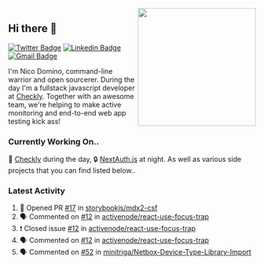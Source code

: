 <img align="right" src="https://user-images.githubusercontent.com/7415984/172472491-91b16eac-fa22-4ecf-92df-d687139fd1f9.gif" width="240" />

## Hi there 👋

[![Twitter Badge](https://img.shields.io/badge/-@ndom91-1ca0f1?style=flat-square&labelColor=1ca0f1&logo=twitter&logoColor=white&link=https://twitter.com/ndom91)](https://twitter.com/ndom91) [![Linkedin Badge](https://img.shields.io/badge/-ndom91-blue?style=flat-square&logo=Linkedin&logoColor=white&link=https://www.linkedin.com/in/ndom91/)](https://www.linkedin.com/in/ndom91/) [![Gmail Badge](https://img.shields.io/badge/-yo@ndo.dev-c14438?style=flat-square&logo=mail.ru&logoColor=white&link=mailto:yo@ndo.dev)](mailto:yo@ndo.dev)

I'm Nico Domino, command-line warrior and open sourcerer. During the day I'm a fullstack javascript developer at [Checkly](https://checklyhq.com). Together with an awesome team, we're helping to make active monitoring and end-to-end web app testing kick ass!

### Currently Working On..

🦝 [Checkly](https://checklyhq.com) during the day, 🔒 [NextAuth.js](https://github.com/nextauthjs/next-auth) at night. As well as various side projects that you can find listed below..

<!--START_SECTION_PROFILE_VIEWS:readme-info-->
<!--END_SECTION_PROFILE_VIEWS:readme-info-->

<!--START_SECTION_DAILY_COMMIT:readme-info-->
<!--END_SECTION_DAILY_COMMIT:readme-info-->

<!--START_SECTION_WEEKLY_COMMIT:readme-info-->
<!--END_SECTION_WEEKLY_COMMIT:readme-info-->

### Latest Activity

<!--START_SECTION:activity-->
1. 💪 Opened PR [#17](https://github.com/storybookjs/mdx2-csf/pull/17) in [storybookjs/mdx2-csf](https://github.com/storybookjs/mdx2-csf)
2. 🗣 Commented on [#12](https://github.com/activenode/react-use-focus-trap/issues/12) in [activenode/react-use-focus-trap](https://github.com/activenode/react-use-focus-trap)
3. ❗️ Closed issue [#12](https://github.com/activenode/react-use-focus-trap/issues/12) in [activenode/react-use-focus-trap](https://github.com/activenode/react-use-focus-trap)
4. 🗣 Commented on [#12](https://github.com/activenode/react-use-focus-trap/issues/12) in [activenode/react-use-focus-trap](https://github.com/activenode/react-use-focus-trap)
5. 🗣 Commented on [#52](https://github.com/minitriga/Netbox-Device-Type-Library-Import/issues/52) in [minitriga/Netbox-Device-Type-Library-Import](https://github.com/minitriga/Netbox-Device-Type-Library-Import)
<!--END_SECTION:activity-->
